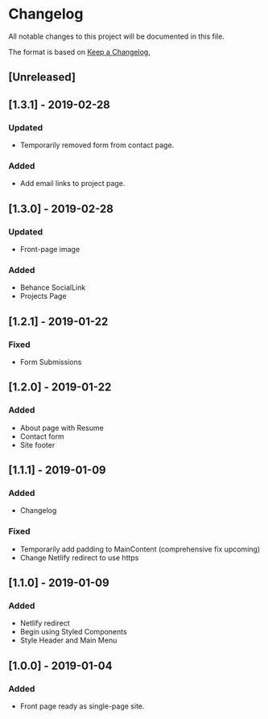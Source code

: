 # Changelog
All notable changes to this project will be documented in this file.

The format is based on [Keep a Changelog](https://keepachangelog.com/en/1.0.0/),

## [Unreleased]

## [1.3.1] - 2019-02-28
### Updated
- Temporarily removed form from contact page.

### Added
- Add email links to project page.


## [1.3.0] - 2019-02-28
### Updated
- Front-page image

### Added
- Behance SocialLink
- Projects Page


## [1.2.1] - 2019-01-22
### Fixed
- Form Submissions


## [1.2.0] - 2019-01-22
### Added
- About page with Resume
- Contact form
- Site footer


## [1.1.1] - 2019-01-09
### Added
- Changelog

### Fixed
- Temporarily add padding to MainContent (comprehensive fix upcoming)
- Change Netlify redirect to use https


## [1.1.0] - 2019-01-09
### Added
- Netlify redirect
- Begin using Styled Components
- Style Header and Main Menu


## [1.0.0] - 2019-01-04
### Added
- Front page ready as single-page site.
